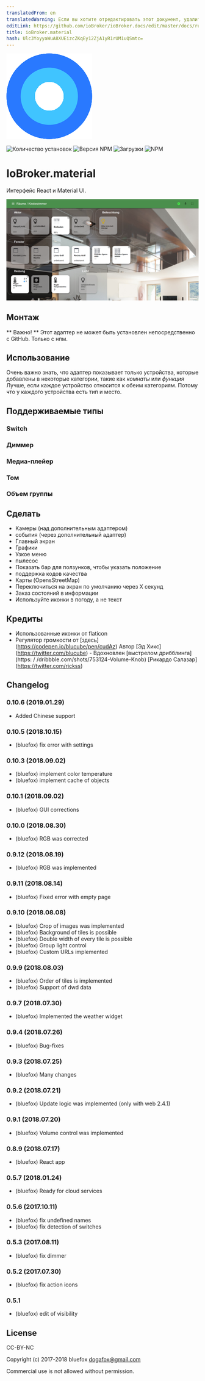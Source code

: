 ```yaml
---
translatedFrom: en
translatedWarning: Если вы хотите отредактировать этот документ, удалите поле «translationFrom», в противном случае этот документ будет снова автоматически переведен
editLink: https://github.com/ioBroker/ioBroker.docs/edit/master/docs/ru/adapterref/iobroker.material/README.md
title: ioBroker.material
hash: Ulc3YoyyaWuA8XUEizcZKqEy12ZjA1yR1rUM1uQSmtc=
---
```

![логотип](../../../en/adapterref/iobroker.material/admin/material.png)

![Количество установок](http://iobroker.live/badges/material-stable.svg)
![Версия NPM](http://img.shields.io/npm/v/iobroker.material.svg)
![Загрузки](https://img.shields.io/npm/dm/iobroker.material.svg)
![NPM](https://nodei.co/npm/iobroker.material.png?downloads=true)

# IoBroker.material
Интерфейс React и Material UI.

![Скриншоты](../../../en/adapterref/iobroker.material/img/screenshot1.png)

## Монтаж
** Важно! ** Этот адаптер не может быть установлен непосредственно с GitHub. Только с нпм.

## Использование
Очень важно знать, что адаптер показывает только устройства, которые добавлены в некоторые категории, такие как *комнаты* или *функция* Лучше, если каждое устройство относится к обеим категориям. Потому что у каждого устройства есть тип и место.

## Поддерживаемые типы
### Switch
### Диммер
### Медиа-плейер
### Том
### Объем группы
## Сделать
* Камеры (над дополнительным адаптером)
* события (через дополнительный адаптер)
* Главный экран
* Графики
* Узкое меню
* пылесос
* Показать бар для ползунков, чтобы указать положение
* поддержка кодов качества
* Карты (OpensStreetMap)
* Переключиться на экран по умолчанию через X секунд
* Заказ состояний в информации
* Используйте иконки в погоду, а не текст

## Кредиты
- Использованные иконки от flaticon
- Регулятор громкости от [здесь] (https://codepen.io/blucube/pen/cudAz) Автор [Эд Хикс] (https://twitter.com/blucube) - Вдохновлен [выстрелом дрибблинга] (https: / /dribbble.com/shots/753124-Volume-Knob) [Рикардо Салазар] (https://twitter.com/rickss)

## Changelog
### 0.10.6 (2019.01.29)
*  Added Chinese support

### 0.10.5 (2018.10.15)
* (bluefox) fix error with settings

### 0.10.3 (2018.09.02)
* (bluefox) implement color temperature
* (bluefox) implement cache of objects

### 0.10.1 (2018.09.02)
* (bluefox) GUI corrections
### 0.10.0 (2018.08.30)
* (bluefox) RGB was corrected

### 0.9.12 (2018.08.19)
* (bluefox) RGB was implemented

### 0.9.11 (2018.08.14)
* (bluefox) Fixed error with empty page

### 0.9.10 (2018.08.08)
* (bluefox) Crop of images was implemented
* (bluefox) Background of tiles is possible
* (bluefox) Double width of every tile is possible
* (bluefox) Group light control
* (bluefox) Custom URLs implemented

### 0.9.9 (2018.08.03)
* (bluefox) Order of tiles is implemented
* (bluefox) Support of dwd data

### 0.9.7 (2018.07.30)
* (bluefox) Implemented the weather widget

### 0.9.4 (2018.07.26)
* (bluefox) Bug-fixes

### 0.9.3 (2018.07.25)
* (bluefox) Many changes

### 0.9.2 (2018.07.21)
* (bluefox) Update logic was implemented (only with web 2.4.1)

### 0.9.1 (2018.07.20)
* (bluefox) Volume control was implemented

### 0.8.9 (2018.07.17)
* (bluefox) React app

### 0.5.7 (2018.01.24)
* (bluefox) Ready for cloud services

### 0.5.6 (2017.10.11)
* (bluefox) fix undefined names
* (bluefox) fix detection of switches

### 0.5.3 (2017.08.11)
* (bluefox) fix dimmer

### 0.5.2 (2017.07.30)
* (bluefox) fix action icons

### 0.5.1
* (bluefox) edit of visibility

## License
CC-BY-NC

Copyright (c) 2017-2018 bluefox <dogafox@gmail.com>

Commercial use is not allowed without permission.